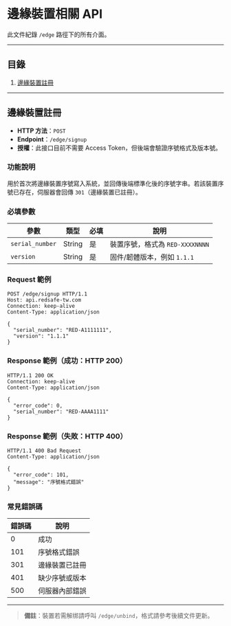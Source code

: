 

# 邊緣裝置相關 API

此文件紀錄 `/edge` 路徑下的所有介面。

---

## 目錄
1. [邊緣裝置註冊](#邊緣裝置註冊-edgesignup)

---

## 邊緣裝置註冊
<a name="邊緣裝置註冊-edgesignup"></a>

- **HTTP 方法**：`POST`
- **Endpoint**：`/edge/signup`
- **授權**：此接口目前不需要 Access Token，但後端會驗證序號格式及版本號。

### 功能說明
用於首次將邊緣裝置序號寫入系統，並回傳後端標準化後的序號字串。若該裝置序號已存在，伺服器會回傳 `301`（邊緣裝置已註冊）。

### 必填參數

| 參數           | 類型   | 必填 | 說明                         |
|----------------|--------|------|------------------------------|
| `serial_number`| String | 是   | 裝置序號，格式為 `RED-XXXXNNNN` |
| `version`      | String | 是   | 固件/韌體版本，例如 `1.1.1` |

### Request 範例

```http
POST /edge/signup HTTP/1.1
Host: api.redsafe-tw.com
Connection: keep-alive
Content-Type: application/json

{
  "serial_number": "RED-A1111111",
  "version": "1.1.1"
}
```

### Response 範例（成功：HTTP 200）

```http
HTTP/1.1 200 OK
Connection: keep-alive
Content-Type: application/json

{
  "error_code": 0,
  "serial_number": "RED-AAAA1111"
}
```

### Response 範例（失敗：HTTP 400）

```http
HTTP/1.1 400 Bad Request
Content-Type: application/json

{
  "error_code": 101,
  "message": "序號格式錯誤"
}
```

### 常見錯誤碼

| 錯誤碼 | 說明                     |
|-------|--------------------------|
| 0     | 成功                     |
| 101   | 序號格式錯誤             |
| 301   | 邊緣裝置已註冊           |
| 401   | 缺少序號或版本           |
| 500   | 伺服器內部錯誤           |

---

> **備註**：裝置若需解绑請呼叫 `/edge/unbind`，格式請參考後續文件更新。 